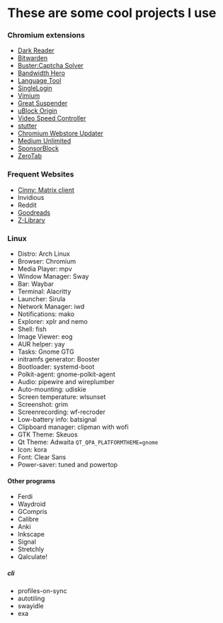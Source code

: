 # These are some cool projects I use

### Chromium extensions
* [Dark Reader](https://github.com/darkreader/darkreader)
* [Bitwarden](https://chrome.google.com/webstore/detail/bitwarden-free-password-m/nngceckbapebfimnlniiiahkandclblb?hl=en)
* [Buster:Captcha Solver](https://github.com/dessant/buster)
* [Bandwidth Hero](https://github.com/ayastreb/bandwidth-hero)
* [Language Tool](https://languagetool.org/premium)
* [SingleLogin](https://chrome.google.com/webstore/detail/simpleloginreceive-send-e/dphilobhebphkdjbpfohgikllaljmgbn)
* [Vimium](https://github.com/philc/vimium)
* [Great Suspender](https://github.com/greatsuspender/thegreatsuspender)
* [uBlock Origin](https://github.com/gorhill/uBlock/)
* [Video Speed Controller](https://github.com/igrigorik/videospeed)
* [stutter](https://github.com/jamestomasino/stutter#installation)
* [Chromium Webstore Updater](https://github.com/NeverDecaf/chromium-web-store)
* [Medium Unlimited](https://github.com/manojVivek/medium-unlimited)
* [SponsorBlock](https://github.com/ajayyy/SponsorBlock)
* [ZeroTab](https://github.com/wcoder/ZeroTab)

### Frequent Websites
* [Cinny: Matrix client](https://cinny.in)
* Invidious
* Reddit
* [Goodreads](https://goodreads.com)
* [Z-Library](https://z-lib.org/)

### Linux 
* Distro: Arch Linux
* Browser: Chromium
* Media Player: mpv
* Window Manager: Sway
* Bar: Waybar
* Terminal: Alacritty
* Launcher: Sirula
* Network Manager: iwd
* Notifications: mako
* Explorer: xplr and nemo
* Shell: fish
* Image Viewer: eog
* AUR helper: yay
* Tasks: Gnome GTG
* initramfs generator: Booster
* Bootloader: systemd-boot
* Polkit-agent: gnome-polkit-agent
* Audio: pipewire and wireplumber
* Auto-mounting: udiskie
* Screen temperature: wlsunset
* Screenshot: grim
* Screenrecording: wf-recroder
* Low-battery info: batsignal
* Clipboard manager: clipman with wofi
* GTK Theme: Skeuos
* Qt Theme: Adwaita `QT_QPA_PLATFORMTHEME=gnome`
* Icon: kora
* Font: Clear Sans
* Power-saver: tuned and powertop

#### Other programs

* Ferdi
* Waydroid
* GCompris
* Calibre
* Anki
* Inkscape
* Signal
* Stretchly
* Qalculate!

##### cli
* profiles-on-sync
* autotiling
* swayidle
* exa

